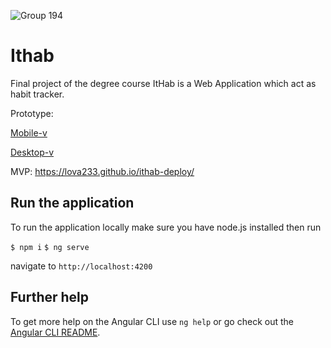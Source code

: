 ![Group 194](https://user-images.githubusercontent.com/26262177/57465332-4fadac00-7276-11e9-91f8-21b8778ec71e.png)

# Ithab
Final project of the degree course
ItHab is a Web Application which act as habit tracker.

Prototype:

[Mobile-v](https://xd.adobe.com/view/68167af8-4a74-4e4e-792d-896a99d2c630-1e27/)

[Desktop-v](https://xd.adobe.com/view/5af6ef51-4495-41ce-662f-14bc0873353d-2cc7/)

MVP: https://lova233.github.io/ithab-deploy/

## Run the application

To run the application locally make sure you have node.js installed then run 

`$ npm i`
`$ ng serve`

navigate to `http://localhost:4200`

## Further help

To get more help on the Angular CLI use `ng help` or go check out the [Angular CLI README](https://github.com/angular/angular-cli/blob/master/README.md).
